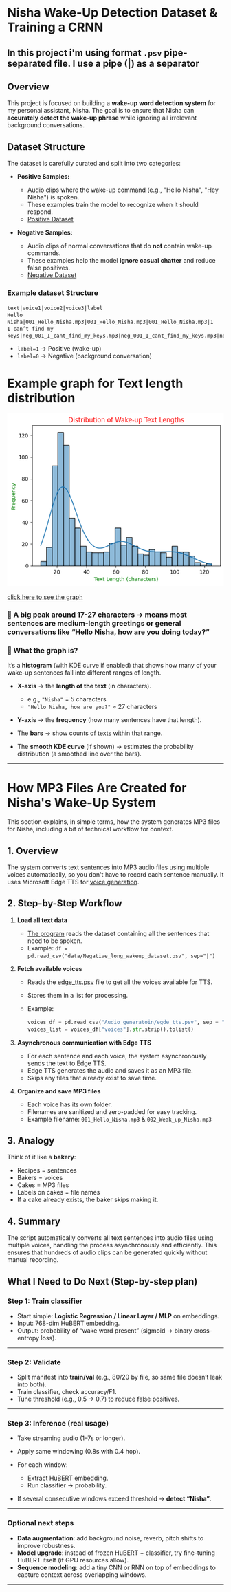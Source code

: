 # Nisha Wake-Up Detection Dataset & Training a CRNN
In this project i'm using format `.psv` pipe-separated file. I use a pipe (|) as a separator
---

## Overview

This project is focused on building a **wake-up word detection system** for my personal assistant, Nisha. The goal is to ensure that Nisha can **accurately detect the wake-up phrase** while ignoring all irrelevant background conversations.

## Dataset Structure

The dataset is carefully curated and split into two categories:

* **Positive Samples:**

  * Audio clips where the wake-up command (e.g., "Hello Nisha", "Hey Nisha") is spoken.
  * These examples train the model to recognize when it should respond.
  * [Positive Dataset](data/positive_mapping.psv)

* **Negative Samples:**

  * Audio clips of normal conversations that do **not** contain wake-up commands.
  * These examples help the model **ignore casual chatter** and reduce false positives.
  * [Negative Dataset](data/negative_mapping.psv)

### Example dataset Structure

```
text|voice1|voice2|voice3|label
Hello Nisha|001_Hello_Nisha.mp3|001_Hello_Nisha.mp3|001_Hello_Nisha.mp3|1
I can’t find my keys|neg_001_I_cant_find_my_keys.mp3|neg_001_I_cant_find_my_keys.mp3|neg_001.mp3|0
```

* `label=1` → Positive (wake-up)
* `label=0` → Negative (background conversation)

# Example graph for Text length distribution

![Text Length Distribution](graphs/text_length_distribution.png)


[click here to see the graph](graphs/text_length_distribution.png)

### 🔹 A big peak around 17-27 characters → means most sentences are medium-length greetings or general conversations like “Hello Nisha, how are you doing today?”

### 🔹 What the graph is?

It’s a **histogram** (with KDE curve if enabled) that shows how many of your wake-up sentences fall into different ranges of length.

* **X-axis** → the **length of the text** (in characters).

  * e.g., `"Nisha"` = 5 characters
  * `"Hello Nisha, how are you?"` ≈ 27 characters

* **Y-axis** → the **frequency** (how many sentences have that length).

* The **bars** → show counts of texts within that range.

* The **smooth KDE curve** (if shown) → estimates the probability distribution (a smoothed line over the bars).

---


# How MP3 Files Are Created for Nisha's Wake-Up System

This section explains, in simple terms, how the system generates MP3 files for Nisha, including a bit of technical workflow for context.

## 1. Overview

The system converts text sentences into MP3 audio files using multiple voices automatically, so you don't have to record each sentence manually. It uses Microsoft Edge TTS for [voice generation](Audio_generatoin/continuous_generation.py).

## 2. Step-by-Step Workflow

1. **Load all text data**

   * [The program](Audio_generatoin/continuous_generation.py) reads the dataset containing all the sentences that need to be spoken.
   * Example: `df = pd.read_csv("data/Negative_long_wakeup_dataset.psv", sep="|")`

2. **Fetch available voices**

   * Reads the [edge_tts.psv](Audio_generatoin/egde_tts.psv)
 file to get all the voices available for TTS.
   * Stores them in a list for processing.
   * Example:

     ```python
     voices_df = pd.read_csv("Audio_generatoin/egde_tts.psv", sep = "|")
     voices_list = voices_df["voices"].str.strip().tolist()
     ```

3. **Asynchronous communication with Edge TTS**

   * For each sentence and each voice, the system asynchronously sends the text to Edge TTS.
   * Edge TTS generates the audio and saves it as an MP3 file.
   * Skips any files that already exist to save time.

4. **Organize and save MP3 files**

   * Each voice has its own folder.
   * Filenames are sanitized and zero-padded for easy tracking.
   * Example filename: `001_Hello_Nisha.mp3` & `002_Weak_up_Nisha.mp3`

## 3. Analogy

Think of it like a **bakery**:

* Recipes = sentences
* Bakers = voices
* Cakes = MP3 files
* Labels on cakes = file names
* If a cake already exists, the baker skips making it.

## 4. Summary

The script automatically converts all text sentences into audio files using multiple voices, handling the process asynchronously and efficiently. This ensures that hundreds of audio clips can be generated quickly without manual recording.



## What I Need to Do Next (Step-by-step plan)

### **Step 1: Train classifier**

* Start simple: **Logistic Regression / Linear Layer / MLP** on embeddings.
* Input: 768-dim HuBERT embedding.
* Output: probability of “wake word present” (sigmoid → binary cross-entropy loss).

---

### **Step 2: Validate**

* Split manifest into **train/val** (e.g., 80/20 by file, so same file doesn’t leak into both).
* Train classifier, check accuracy/F1.
* Tune threshold (e.g., 0.5 → 0.7) to reduce false positives.

---

### **Step 3: Inference (real usage)**

* Take streaming audio (1–7s or longer).
* Apply same windowing (0.8s with 0.4 hop).
* For each window:

  * Extract HuBERT embedding.
  * Run classifier → probability.
* If several consecutive windows exceed threshold → **detect “Nisha”**.

---

### **Optional next steps**

* **Data augmentation**: add background noise, reverb, pitch shifts to improve robustness.
* **Model upgrade**: instead of frozen HuBERT + classifier, try fine-tuning HuBERT itself (if GPU resources allow).
* **Sequence modeling**: add a tiny CNN or RNN on top of embeddings to capture context across overlapping windows.

---